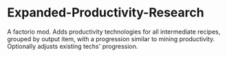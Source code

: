 # Expanded-Productivity-Research
A factorio mod. Adds productivity technologies for all intermediate recipes, grouped by output item, with a progression similar to mining productivity. Optionally adjusts existing techs' progression.
